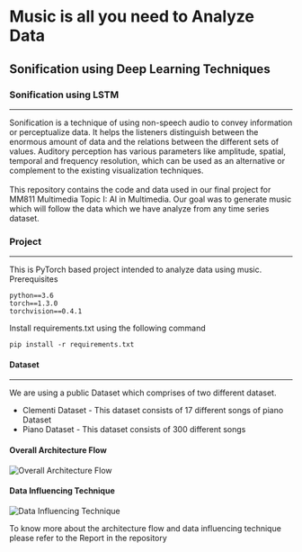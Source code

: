 # Music is all you need to Analyze Data
## Sonification using Deep Learning Techniques
### Sonification using LSTM
__________________________________________________________________________________
Sonification is a technique of using non-speech audio to convey information or perceptualize data. It helps the listeners distinguish between the enormous amount of data and the relations between the different sets of values. Auditory perception has various parameters like amplitude, spatial, temporal and frequency resolution, which can be used as an alternative or complement to the existing visualization techniques. <br /> <br />
This repository contains the code and data used in our final project for MM811 Multimedia Topic I: AI in Multimedia. Our goal was to generate music which will follow the data which we have analyze from any time series dataset. 

### Project
_______________________________________________________________________________________________
This is PyTorch based project intended to analyze data using music.
<br />
Prerequisites
```
python==3.6
torch==1.3.0
torchvision==0.4.1
```
Install requirements.txt using the following command
```
pip install -r requirements.txt
```

#### Dataset
____________________________________________________________________________________________________
We are using a public Dataset which comprises of two different dataset. 
* Clementi Dataset - This dataset consists of 17 different songs of piano Dataset
* Piano Dataset - This dataset consists of 300 different songs

#### Overall Architecture Flow

![Overall Architecture Flow](https://drive.google.com/uc?export=view&id=1r8Q4BxBVWeJIikNY0nHMtKuhPM-sJnzj)

#### Data Influencing Technique
![Data Influencing Technique](https://drive.google.com/uc?export=view&id=1r8Q4BxBVWeJIikNY0nHMtKuhPM-sJnzj)

To know more about the architecture flow and data influencing technique please refer to the Report in the repository
